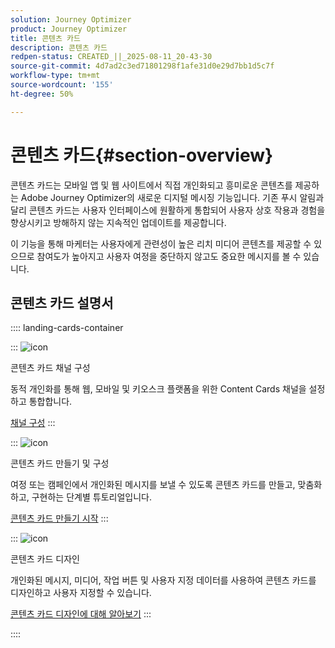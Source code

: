 ```yaml
---
solution: Journey Optimizer
product: Journey Optimizer
title: 콘텐츠 카드
description: 콘텐츠 카드
redpen-status: CREATED_||_2025-08-11_20-43-30
source-git-commit: 4d7ad2c3ed71801298f1afe31d0e29d7bb1d5c7f
workflow-type: tm+mt
source-wordcount: '155'
ht-degree: 50%

---
```



# 콘텐츠 카드{#section-overview}

콘텐츠 카드는 모바일 앱 및 웹 사이트에서 직접 개인화되고 흥미로운 콘텐츠를 제공하는 Adobe Journey Optimizer의 새로운 디지털 메시징 기능입니다. 기존 푸시 알림과 달리 콘텐츠 카드는 사용자 인터페이스에 원활하게 통합되어 사용자 상호 작용과 경험을 향상시키고 방해하지 않는 지속적인 업데이트를 제공합니다.

이 기능을 통해 마케터는 사용자에게 관련성이 높은 리치 미디어 콘텐츠를 제공할 수 있으므로 참여도가 높아지고 사용자 여정을 중단하지 않고도 중요한 메시지를 볼 수 있습니다.

## 콘텐츠 카드 설명서

:::: landing-cards-container

:::
![icon](https://cdn.experienceleague.adobe.com/icons/gear.svg?lang=ko)

콘텐츠 카드 채널 구성

동적 개인화를 통해 웹, 모바일 및 키오스크 플랫폼을 위한 Content Cards 채널을 설정하고 통합합니다.

[채널 구성](configure-landing-page.md)
:::

:::
![icon](https://cdn.experienceleague.adobe.com/icons/circle-play.svg?lang=ko)

콘텐츠 카드 만들기 및 구성

여정 또는 캠페인에서 개인화된 메시지를 보낼 수 있도록 콘텐츠 카드를 만들고, 맞춤화하고, 구현하는 단계별 튜토리얼입니다.

[콘텐츠 카드 만들기 시작](../using/content-card/create-content-card.md)
:::

:::
![icon](https://cdn.experienceleague.adobe.com/icons/puzzle-piece.svg?lang=ko)

콘텐츠 카드 디자인

개인화된 메시지, 미디어, 작업 버튼 및 사용자 지정 데이터를 사용하여 콘텐츠 카드를 디자인하고 사용자 지정할 수 있습니다.

[콘텐츠 카드 디자인에 대해 알아보기](../using/content-card/design-content-card.md)
:::

::::
